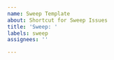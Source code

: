```yaml
---
name: Sweep Template
about: Shortcut for Sweep Issues
title: 'Sweep: '
labels: sweep
assignees: ''

---
```



